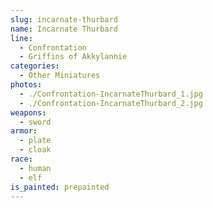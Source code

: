 ```yaml
---
slug: incarnate-thurbard
name: Incarnate Thurbard
line:
  - Confrontation
  - Griffins of Akkylannie
categories:
  - Other Miniatures
photos:
  - ./Confrontation-IncarnateThurbard_1.jpg
  - ./Confrontation-IncarnateThurbard_2.jpg
weapons:
  - sword
armor:
  - plate
  - cloak
race:
  - human
  - elf
is_painted: prepainted
---
```

